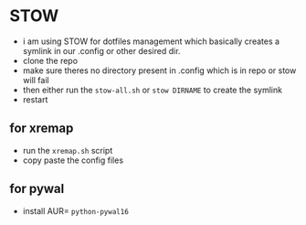 # STOW
- i am using STOW for dotfiles management which basically creates a symlink in our .config or other desired dir.
- clone the repo 
- make sure theres no directory present in .config which is in repo or stow will fail
- then either run the `stow-all.sh` or `stow DIRNAME` to create the symlink
- restart


##  for xremap
- run the `xremap.sh` script 
- copy paste the config files 


## for pywal
- install AUR= `python-pywal16`

